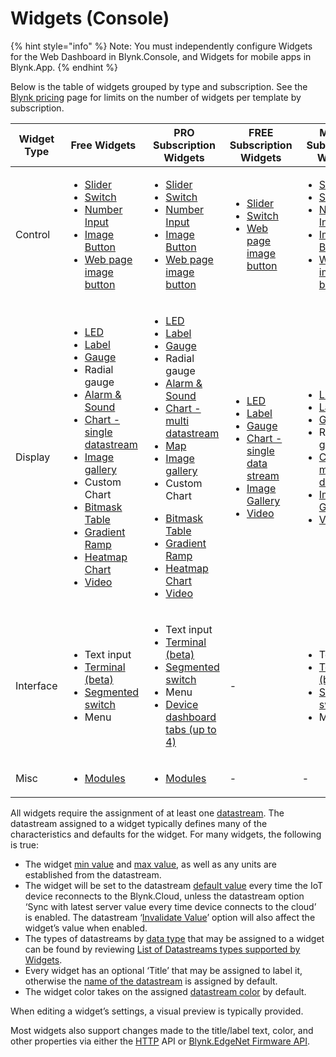 # Widgets (Console)

{% hint style="info" %}
Note: You must independently configure Widgets for the Web Dashboard in Blynk.Console, and Widgets for mobile apps in Blynk.App.
{% endhint %}

Below is the table of widgets grouped by type and subscription. See the [Blynk pricing](https://blynk.io/pricing) page for limits on the number of widgets per template by subscription.

<table><thead><tr><th width="215">Widget Type</th><th>Free Widgets</th><th>PRO Subscription Widgets</th><th data-hidden>FREE Subscription Widgets</th><th data-hidden>MAKER Subscription Widgets</th></tr></thead><tbody><tr><td>Control</td><td><p></p><ul><li><a href="slider.md">Slider</a></li><li><a href="switch.md">Switch</a></li><li><a href="number-input.md">Number Input</a></li><li><a href="image-button.md">Image Button</a></li><li><a href="web-page-image-button.md">Web page image button</a></li></ul></td><td><p></p><ul><li><a href="slider.md">Slider</a></li><li><a href="switch.md">Switch</a></li><li><a href="number-input.md">Number Input</a></li><li><a href="image-button.md">Image Button</a></li><li><a href="web-page-image-button.md">Web page image button</a></li></ul></td><td><p></p><ul><li><a href="slider.md">Slider</a></li><li><a href="switch.md">Switch</a></li><li><a href="web-page-image-button.md">Web page image button</a></li></ul></td><td><p></p><ul><li><a href="slider.md">Slider</a></li><li><a href="switch.md">Switch</a></li><li><a href="number-input.md">Number Input</a></li><li><a href="image-button.md">Image Button</a></li><li><a href="web-page-image-button.md">Web page image button</a></li></ul></td></tr><tr><td>Display</td><td><p></p><ul><li><a href="https://docs.blynk.io/en/blynk.console/widgets-console/led">LED</a></li><li><a href="https://docs.blynk.io/en/blynk.console/widgets-console/label">Label</a></li><li><a href="https://docs.blynk.io/en/blynk.console/widgets-console/gauge">Gauge</a></li><li>Radial gauge</li><li><a href="alarm-and-sound-widget.md">Alarm &#x26; Sound</a></li><li><a href="chart.md">Chart - single datastream</a></li><li><a href="image-gallery.md">Image gallery</a></li><li>Custom Chart</li><li><a href="bitmask-table.md">Bitmask Table</a></li><li><a href="../../blynk.apps/widgets-displays/gradient-ramp.md">Gradient Ramp</a></li><li><a href="heatmap-chart.md">Heatmap Chart</a></li><li><a href="video.md">Video</a></li></ul></td><td><p></p><ul><li><a href="https://docs.blynk.io/en/blynk.console/widgets-console/led">LED</a></li><li><a href="https://docs.blynk.io/en/blynk.console/widgets-console/label">Label</a></li><li><a href="https://docs.blynk.io/en/blynk.console/widgets-console/gauge">Gauge</a></li><li>Radial gauge</li><li><a href="alarm-and-sound-widget.md">Alarm &#x26; Sound</a></li><li><a href="chart.md">Chart - multi datastream</a></li><li><a href="map.md">Map</a></li><li><a href="image-gallery.md">Image gallery</a></li><li>Custom Chart</li></ul><ul><li><a href="bitmask-table.md">Bitmask Table</a></li><li><a href="../../blynk.apps/widgets-displays/gradient-ramp.md">Gradient Ramp</a></li><li><a href="heatmap-chart.md">Heatmap Chart</a></li><li><a href="video.md">Video</a></li></ul></td><td><p></p><ul><li><a href="https://docs.blynk.io/en/blynk.console/widgets-console/led">LED</a></li><li><a href="https://docs.blynk.io/en/blynk.console/widgets-console/label">Label</a></li><li><a href="https://docs.blynk.io/en/blynk.console/widgets-console/gauge">Gauge</a></li><li><a href="https://docs.blynk.io/en/blynk.console/widgets-console/chart">Chart - single data stream</a></li><li><a href="image-gallery.md">Image Gallery</a></li><li><a href="video.md">Video</a></li></ul></td><td><p></p><ul><li><a href="https://docs.blynk.io/en/blynk.console/widgets-console/led">LED</a></li><li><a href="https://docs.blynk.io/en/blynk.console/widgets-console/label">Label</a></li><li><a href="https://docs.blynk.io/en/blynk.console/widgets-console/gauge">Gauge</a></li><li>Radial gauge</li><li><a href="chart.md">Chart - multi datastream</a></li><li><a href="image-gallery.md">Image Gallery</a></li><li><a href="video.md">Video</a></li></ul></td></tr><tr><td>Interface</td><td><ul><li>Text input</li><li><a href="terminal.md">Terminal (beta)</a></li><li><a href="segmented-switch.md">Segmented switch</a></li><li>Menu</li></ul></td><td><p></p><ul><li>Text input</li><li><a href="terminal.md">Terminal (beta)</a></li><li><a href="segmented-switch.md">Segmented switch</a></li><li>Menu</li><li><a href="../templates/dashboard/multiple-dashboard-tabs.md">Device dashboard tabs (up to 4)</a></li></ul></td><td>-</td><td><p></p><ul><li>Text input</li><li><a href="terminal.md">Terminal (beta)</a></li><li><a href="segmented-switch.md">Segmented switch</a></li><li>Menu</li></ul></td></tr><tr><td>Misc</td><td><p></p><ul><li><a href="https://docs.blynk.io/en/blynk.console/widgets-console/modules">Modules</a></li></ul><p></p></td><td><p></p><ul><li><a href="https://docs.blynk.io/en/blynk.console/widgets-console/modules">Modules</a></li></ul><p></p></td><td>-</td><td>-</td></tr></tbody></table>

All widgets require the assignment of at least one [datastream](../templates/datastreams/). The datastream assigned to a widget typically defines many of the characteristics and defaults for the widget. For many widgets, the following is true:

* The widget [min value](../templates/datastreams/datastreams-common-settings/min-value.md) and [max value](../templates/datastreams/datastreams-common-settings/max-value.md), as well as any units are established from the datastream.
* The widget will be set to the datastream [default value](../templates/datastreams/datastreams-common-settings/default-value.md) every time the IoT device reconnects to the Blynk.Cloud, unless the datastream option ‘Sync with latest server value every time device connects to the cloud’ is enabled.  The datastream ‘[Invalidate Value](../templates/datastreams/datastreams-common-settings/invalidate-value.md)’ option will also affect the widget’s value when enabled.
* The types of datastreams by [data type](../templates/datastreams/datastreams-common-settings/data-type.md) that may be assigned to a widget can be found by reviewing [List of Datastreams types supported by Widgets](../../blynk.apps/widgets-app/list-of-datastreams-types-supported-by-widgets.md).
* Every widget has an optional ‘Title’ that may be assigned to label it, otherwise the [name of the datastream](../templates/datastreams/datastreams-common-settings/) is assigned by default.
* The widget color takes on the assigned [datastream color](../templates/datastreams/datastreams-common-settings/) by default.

When editing a widget’s settings, a visual preview is typically provided.

Most widgets also support changes made to the title/label text, color, and other properties via either the [HTTP](../../blynk.cloud/device-https-api/update-property.md) API or [Blynk.EdgeNet Firmware API](../../blynk.edgent-firmware-api/widget-properties.md).
